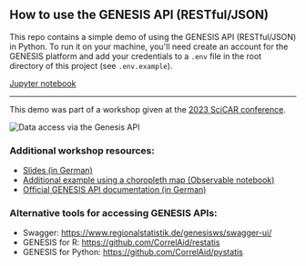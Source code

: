 ## How to use the GENESIS API (RESTful/JSON)

This repo contains a simple demo of using the GENESIS API (RESTful/JSON) in Python. To run it on your machine, you'll need create an account for the GENESIS platform and add your credentials to a `.env` file in the root directory of this project (see `.env.example`).

[Jupyter notebook](https://github.com/sjockers/genesis-api-example/blob/main/genesis-api-example.ipynb)

---

This demo was part of a workshop given at the [2023 SciCAR conference](hhttps://23.scicar.de/scicar23/talk/FYGT8Y/).

![Data access via the Genesis API](https://repository-images.githubusercontent.com/698146817/909ec660-fd58-4fe5-baba-9c2196757675)

### Additional workshop resources:

- [Slides (in German)](https://downloads.datengui.de/slides/scicar2023.pdf)
- [Additional example using a choropleth map (Observable notebook)](https://observablehq.com/d/74dfe949c3da2ab7)
- [Official GENESIS API documentation (in German)](https://www-genesis.destatis.de:443/genesis/misc/GENESIS-Webservices_Einfuehrung.pdf)

### Alternative tools for accessing GENESIS APIs:

- Swagger: https://www.regionalstatistik.de/genesisws/swagger-ui/
- GENESIS for R: https://github.com/CorrelAid/restatis
- GENESIS for Python: https://github.com/CorrelAid/pystatis
